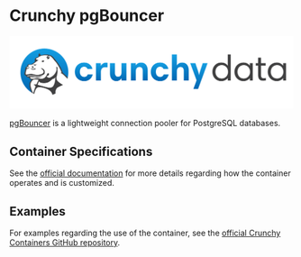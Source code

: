 # Crunchy pgBouncer

![](https://raw.githubusercontent.com/CrunchyData/crunchy-containers/master/images/crunchy_logo.png)

[pgBouncer](https://pgbouncer.github.io/) is a lightweight connection pooler for PostgreSQL databases.

## Container Specifications

See the [official documentation](https://access.crunchydata.com/documentation/crunchy-containers/2.3.0/container-specifications/crunchy-pgbouncer/) for more details regarding how the container operates and is customized.

## Examples

For examples regarding the use of the container, see the [official Crunchy Containers GitHub repository](https://github.com/CrunchyData/crunchy-containers/tree/master/examples/docker).
